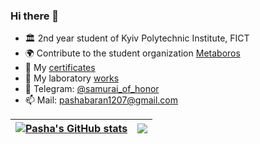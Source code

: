 ### Hi there 👋

- 🏛️ 2nd year student of Kyiv Polytechnic Institute, FICT
- 🌍 Сontribute to the student organization [Metaboros](https://github.com/Metaboros)
- 📜 My [certificates](https://github.com/samurai-of-honor/study-certificates-and-code)
- 🔬 My laboratory [works](https://github.com/samurai-of-honor/my-labs)
- 💬 Telegram: [@samurai_of_honor](https://telegram.me/samurai_of_honor)
- 📫 Mail: [pashabaran1207@gmail.com](mailto:pashabaran1207@gmail.com)

| <a href="https://github.com/anuraghazra/github-readme-stats"><img align="center" src="https://github-readme-stats.vercel.app/api?username=samurai-of-honor&count_private=true&hide_rank=true&hide=stars&show_icons=true&include_all_commits=true&count_private=true&disable_animations=true&icon_color=031163&text_color=097770&title_color=031163&border_color=fff" alt="Pasha's GitHub stats" /></a> | <a href="https://github.com/anuraghazra/github-readme-stats"><img align="center" src="https://github-readme-stats.vercel.app/api/top-langs/?username=samurai-of-honor&langs_count=6&layout=compact&hide=c,c%2B%2B&text_color=000&title_color=031163&border_color=fff" /></a> |
| ------------- | ------------- |
